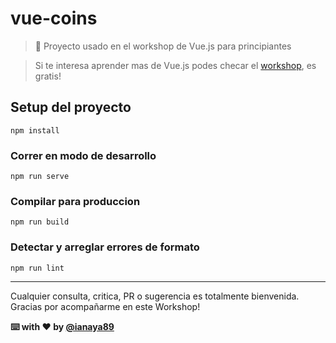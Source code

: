 # vue-coins
> 💸 Proyecto usado en el workshop de Vue.js para principiantes

> Si te interesa aprender mas de Vue.js podes checar el [workshop](https://github.com/ianaya89/workshop-vuejs), es gratis!

## Setup del proyecto
```
npm install
```

### Correr en modo de desarrollo
```
npm run serve
```

### Compilar para produccion
```
npm run build
```

### Detectar y arreglar errores de formato
```
npm run lint
```

---
Cualquier consulta, critica, PR o sugerencia es totalmente bienvenida.
Gracias por acompañarme en este Workshop!

**⌨️ with ❤️ by [@ianaya89](https://twitter.com/ianaya89)**
